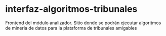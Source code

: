 # interfaz-algoritmos-tribunales
Frontend del módulo analizador. Sitio donde se podrán ejecutar algoritmos de mineria de datos para la plataforma de tribunales amigables
